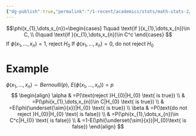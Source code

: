 ```yaml
---
{"dg-publish":true,"permalink":"/1-recent/academics/stats/math-stats-2/test-function/","created":"2025-03-06T19:18:59.723-05:00","updated":"2025-07-07T17:32:42.569-04:00"}
---
```


$$\phi(x_{1},\dots,x_{n})=\begin{cases}
1\quad \text{if }(x_{1},\dots,x_{n})\in C, \\
0\quad \text{if }(x_{1},\dots,x_{n})\in C^c
\end{cases}
$$
If $\phi(x_{1},\dots,x_{n})=1$, reject $H_{0}$
If $\phi(x_{1},\dots,x_{n})=0$, do not reject $H_{0}$

# Example
$\phi(x_{1},\dots,x_{n})\sim Bernoulli(p)$,  $E(\phi(x_{1},\dots,x_{n}))=p$
$$
\begin{align}
\alpha  &  =P(\text{reject }H_{0}|H_{0} \text{ is true}) \\
 & =P(\phi(x_{1},\dots,x_{n})\in C|H_{0} \text{ is true}) \\
 & =E(\phi(\underset{\sim}{x})|H_{0} \text{ is true}) \\
\beta & =P(\text{do not reject }H_{0}|H_{0} \text{ is false}) \\
 & =P(\phi(x_{1},\dots,x_{n})\in C^c|H_{0} \text{ is false}) \\
 & =1-E(\phi(\underset{\sim}{x})|H_{0}\text{ is false})
\end{align}
$$

